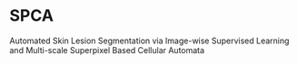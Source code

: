 # SPCA
Automated Skin Lesion Segmentation via Image-wise Supervised Learning and Multi-scale Superpixel Based Cellular Automata
